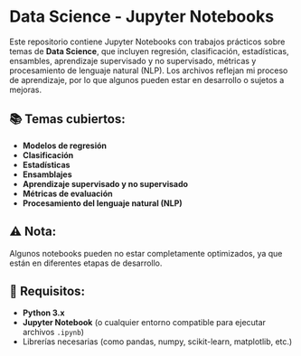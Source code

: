 # Data Science - Jupyter Notebooks

Este repositorio contiene Jupyter Notebooks con trabajos prácticos sobre temas de **Data Science**, que incluyen regresión, clasificación, estadísticas, ensambles, aprendizaje supervisado y no supervisado, métricas y procesamiento de lenguaje natural (NLP). Los archivos reflejan mi proceso de aprendizaje, por lo que algunos pueden estar en desarrollo o sujetos a mejoras.

## 📚 Temas cubiertos:
- **Modelos de regresión**  
- **Clasificación**  
- **Estadísticas**  
- **Ensamblajes**  
- **Aprendizaje supervisado y no supervisado**  
- **Métricas de evaluación**  
- **Procesamiento del lenguaje natural (NLP)**  

## ⚠️ Nota:
Algunos notebooks pueden no estar completamente optimizados, ya que están en diferentes etapas de desarrollo.

## 🚀 Requisitos:
- **Python 3.x**
- **Jupyter Notebook** (o cualquier entorno compatible para ejecutar archivos `.ipynb`)
- Librerías necesarias (como pandas, numpy, scikit-learn, matplotlib, etc.)


